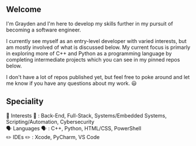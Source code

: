 ## Welcome
I'm Grayden and I'm here to develop my skills further in my pursuit of becoming a software engineer. 

I currently see myself as an entry-level developer with varied interests, but am mostly involved of what is discussed below.
My current focus is primarly in exploring more of C++ and Python as a programming language by completing intermediate projects which you can 
see in my pinned repos below. 

I don't have a lot of repos published yet, but feel free to poke around and let me know if you have any questions about my work. 😃

## Speciality
🧠 Interests 🧠 : Back-End, Full-Stack, Systems/Embedded Systems, Scripting/Automation, Cybersecurity
<br>
🗣️ Languages 🗣️ : C++, Python, HTML/CSS, PowerShell
<br>
✏️ IDEs ✏️ : Xcode, PyCharm, VS Code
